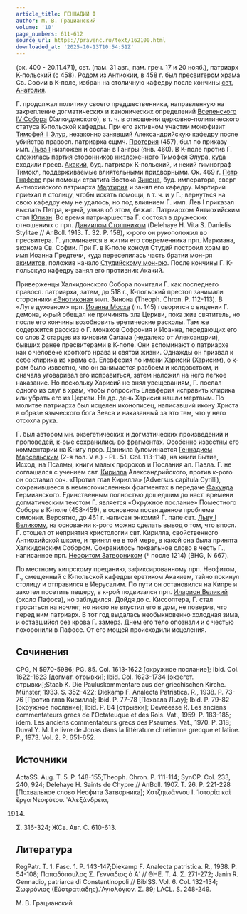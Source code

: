 ```yaml
---
article_title: ГЕННАДИЙ I
author: М. В. Грацианский
volume: '10'
page_numbers: 611-612
source_url: https://pravenc.ru/text/162100.html
downloaded_at: '2025-10-13T10:54:51Z'
---
```


(ок. 400 - 20.11.471), свт. (пам. 31 авг., пам. греч. 17 и 20 нояб.), патриарх К-польский (с 458). Родом из Антиохии, в 458 г. был пресвитером храма Св. Софии в К-поле, избран на столичную кафедру после кончины [свт. Анатолия](<https://pravenc.ru/text/свт  Анатолия.html>).

Г. продолжал политику своего предшественника, направленную на закрепление догматических и канонических определений [Вселенского IV Собора](<https://pravenc.ru/text/Вселенский IV Собор.html>) (Халкидонского), в т. ч. в отношении церковно-политического статуса К-польской кафедры. При его активном участии монофизит [Тимофей II Элур](<https://pravenc.ru/text/Тимофей II Элур.html>), незаконно занявший Александрийскую кафедру после убийства правосл. патриарха сщмч. [Протерия](https://pravenc.ru/text/Протерия.html) (457), был по приказу имп. [Льва I](<https://pravenc.ru/text/Лев I.html>) низложен и сослан в Гангры (янв. 460). В К-поле против Г. сложилась партия сторонников низложенного Тимофея Элура, куда входили пресв. [Акакий](https://pravenc.ru/text/Акакий.html), буд. патриарх К-польский, и некий гимнограф Тимокл, поддерживаемые влиятельными придворными. Ок. 469 г. [Петр Гнафевс](<https://pravenc.ru/text/Петр Гнафевс.html>) при помощи стратига Востока [Зинона](https://pravenc.ru/text/Зинон.html), буд. императора, сверг Антиохийского патриарха [Мартирия](https://pravenc.ru/text/Мартирия.html) и занял его кафедру. Мартирий приехал в столицу, чтобы искать помощи, в т. ч. и у Г.; вернуться на свою кафедру ему не удалось, но под влиянием Г. имп. Лев I приказал выслать Петра, к-рый, узнав об этом, бежал. Патриархом Антиохийским стал [Юлиан](https://pravenc.ru/text/Юлиан.html). Во время патриаршества Г. состоял в дружеских отношениях с прп. [Даниилом Столпником](<https://pravenc.ru/text/Даниил Столпник.html>) (Delehaye H. Vita S. Danielis Stylitae // AnBoll. 1913. T. 32. P. 158), к-рого он рукоположил во пресвитера. Г. упоминается в житии его современника прп. Маркиана, эконома Св. Софии. При Г. в К-поле консул Студий построил храм во имя Иоанна Предтечи, куда переселилась часть братии мон-ря [акимитов](https://pravenc.ru/text/Акимиты.html), положив начало [Студийскому мон-рю](<https://pravenc.ru/text/Студийскому мон-рю.html>). После кончины Г. К-польскую кафедру занял его противник Акакий.

Приверженцы Халкидонского Собора почитали Г. как последнего правосл. патриарха, затем, до 518 г., К-польский престол занимали сторонники [«Энотикона»](<https://pravenc.ru/text/ Энотикона .html>) имп. Зинона (Theoph. Chron. P. 112-113). В «Луге духовном» прп. [Иоанна Мосха](<https://pravenc.ru/text/Иоанн Мосх.html>) (гл. 145) говорится о видении Г. демона, к-рый обещал не причинять зла Церкви, пока жив святитель, но после его кончины возобновить еретические расколы. Там же содержится рассказ о Г. монахов Софрония и Иоанна, передающих его со слов 2 старцев из киновии Салама (недалеко от Александрии), бывших ранее пресвитерами в К-поле. Они вспоминают о патриархе как о человеке кроткого нрава и святой жизни. Однажды он призвал к себе клирика из храма св. Елевферия по имени Харисий (Харисим), о к-ром было известно, что он занимается разбоем и колдовством, и сначала уговаривал его исправиться, затем наложил на него легкое наказание. Но поскольку Харисий не внял увещеваниям, Г. послал одного из слуг в храм, чтобы попросить Елевферия исправить клирика или убрать его из Церкви. На др. день Харисия нашли мертвым. По молитве патриарха был исцелен иконописец, написавший икону Христа в образе языческого бога Зевса и наказанный за это тем, что у него отсохла рука.

Г. был автором мн. экзегетических и догматических произведений и проповедей, к-рые сохранились во фрагментах. Особенно известны его комментарии на Книгу прор. Даниила (упоминается [Геннадием Марсельским](<https://pravenc.ru/text/Геннадием Марсельским.html>) (2-я пол. V в.) - PL. 51. Col. 113-114), на книги Бытие, Исход, на Псалмы, книги малых пророков и Послания ап. Павла. Г. не соглашался с учением свт. [Кирилла](https://pravenc.ru/text/Кирилл.html) Александрийского, против к-рого он составил соч. «Против глав Кирилла» (Adversus capitula Cyrilli), сохранившееся в немногочисленных фрагментах в передаче [Факунда](https://pravenc.ru/text/Факунда.html) Гермианского. Единственным полностью дошедшим до наст. времени догматическим текстом Г. является «Окружное послание» Поместного Собора в К-поле (458-459), в основном посвященное проблеме симонии. Вероятно, до 461 г. написан энкомий Г. папе свт. [Льву I Великому](<https://pravenc.ru/text/Лев I Великий.html>), на основании к-рого можно сделать вывод о том, что впосл. Г. отошел от неприятия христологии свт. Кирилла, свойственного Антиохийской школе, и принял ее в той мере, в какой она была принята Халкидонским Собором. Сохранилось похвальное слово в честь Г., написанное прп. [Неофитом Затворником](<https://pravenc.ru/text/Неофитом Затворником.html>) († после 1214) (BHG, N 667).

По местному кипрскому преданию, зафиксированному прп. Неофитом, Г., смещенный с К-польской кафедры еретиком Акакием, тайно покинул столицу и отправился в Иерусалим. По пути он остановился на Кипре и захотел посетить пещеру, в к-рой подвизался прп. [Иларион Великий](<https://pravenc.ru/text/Иларион Великий.html>) (около Пафоса), но заблудился. Дойдя до с. Киссоптера, Г. стал проситься на ночлег, но никто не впустил его в дом, не поверив, что перед ним патриарх. В тот год выдалась необыкновенно холодная зима, и оставшийся без крова Г. замерз. Днем его тело опознали и с честью похоронили в Пафосе. От его мощей происходили исцеления.

## Сочинения

CPG, N 5970-5986; PG. 85. Col. 1613-1622 [окружное послание]; Ibid. Col. 1622-1623 [догмат. отрывки]; Ibid. Col. 1623-1734 [экзегет. отрывки];Staab K. Die Pauluskommentare aus der griechischen Kirche. Münster, 1933. S. 352-422; Diekamp F. Analecta Patristica. R., 1938. P. 73-76 [Против глав Кирилла]; Ibid. P. 77-78 [Похвала Льву]; Ibid. P. 79-82 [окружное послание]; Ibid. P. 84 [отрывки]; Devreesse R. Les anciens commentateurs grecs de l'Octateuque et des Rois. Vat., 1959. P. 183-185; idem. Les anciens commentateurs grecs des Psaumes. Vat., 1970. P. 318; Duval Y. M. Le livre de Jonas dans la littérature chrétienne grecque et latine. P., 1973. Vol. 2. P. 651-652.

## Источники

ActaSS. Aug. T. 5. P. 148-155;Theoph. Chron. P. 111-114; SynCP. Col. 233, 240, 924; Delehaye H. Saints de Chypre // AnBoll. 1907. T. 26. P. 221-228 [Похвальное слово Неофита Затворника]; Χατζηιωάννου Ι. ῾Ιστορία καὶ ἔργα Νεοφύτου. ᾿Αλεξάνδρεια,
 
1914. 
Σ. 
316-324; ЖСв. Авг. С. 610-613.

## Литература

RegPatr. T. 1. Fasc. 1. P. 143-147;Diekamp F. Analecta patristica. R., 1938. P. 54-108; Παπαδόπουλος Σ. Γεννάδιος ὁ Α´ // ΘΗΕ. Τ. 4. Σ. 271-272; Janin R. Gennadio, patriarca di Constantinopoli // BiblSS. Vol. 6. Col. 132-134; Σωφρόνιος (Εὐστρατιάδης).῾Αγιολόγιον. Σ. 89; LACL. S. 248-249.

М. В. Грацианский
